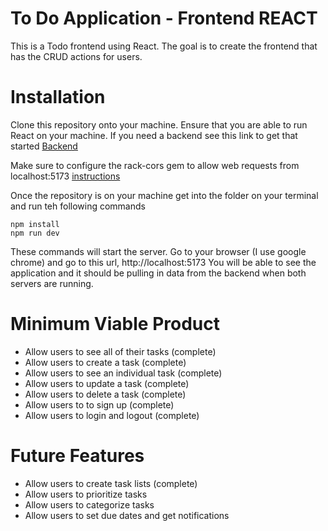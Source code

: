# To Do Application - Frontend REACT

This is a Todo frontend using React. The goal is to create the frontend that has the CRUD actions for users.

# Installation

Clone this repository onto your machine. Ensure that you are able to run React on your machine. If you need a backend see this link to get that started [Backend](https://github.com/edwardminaya/todo-api)

Make sure to configure the rack-cors gem to allow web requests from localhost:5173 [instructions](https://gist.github.com/peterxjang/77d6243cf85103b027a56b401b62b289)

Once the repository is on your machine get into the folder on your terminal and run teh following commands

```
npm install
npm run dev
```

These commands will start the server. Go to your browser (I use google chrome) and go to this url, http://localhost:5173
You will be able to see the application and it should be pulling in data from the backend when both servers are running.

# Minimum Viable Product

- Allow users to see all of their tasks (complete)
- Allow users to create a task (complete)
- Allow users to see an individual task (complete)
- Allow users to update a task (complete)
- Allow users to delete a task (complete)
- Allow users to to sign up (complete)
- Allow users to login and logout (complete)

# Future Features

- Allow users to create task lists (complete)
- Allow users to prioritize tasks
- Allow users to categorize tasks
- Allow users to set due dates and get notifications
